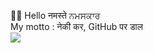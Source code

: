 🙋‍♂️ Hello नमस्ते ਨਮਸਕਾਰ
<br/>
My motto : नेकी कर, GitHub पर डाल 
<br/>
![](https://komarev.com/ghpvc/?username=kapoor-rakshit)
<!--
**kapoor-rakshit/kapoor-rakshit** is a ✨ _special_ ✨ repository because its `README.md` (this file) appears on your GitHub profile.

Here are some ideas to get you started:

- 🔭 I’m currently working on ...
- 🌱 I’m currently learning ...
- 👯 I’m looking to collaborate on ...
- 🤔 I’m looking for help with ...
- 💬 Ask me about ...
- 📫 How to reach me: ...
- 😄 Pronouns: ...
- ⚡ Fun fact: ...
-->
